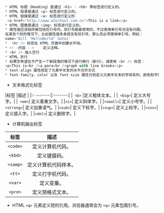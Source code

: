 ``` javascript 
* HTML 标题（Heading）是通过 <h1> - <h6> 等标签进行定义的。
* HTML 段落是通过 <p> 标签进行定义的。
* HTML 链接是通过 <a> 标签进行定义的
 <a href="http://www.w3school.com.cn">This is a link</a>
* HTML 图像是通过 <img> 标签进行定义的。
* 属性值应该始终被包括在引号内。双引号是最常用的，不过使用单引号也没有问题。
在某些个别的情况下，比如属性值本身就含有双引号，那么您必须使用单引号，例如：
name='Bill "HelloWorld" Gates'
*  <hr /> 标签在 HTML 页面中创建水平线。
* <!--内容 -->	定义注释。
* <br /> 插入空行
* HTML 折行
* 如果您希望在不产生一个新段落的情况下进行换行（新行），请使用 <br /> 标签：
<p>This is<br />a para<br />graph with line breaks</p>
* text-align 属性规定了元素中文本的水平对齐方式
* font-family、color 以及 font-size 属性分别定义元素中文本的字体系列、颜色和字体尺寸
```
* 文本格式化标签

|标签		|描述		|
|:- -------:|:-------:|
|``` <b>```	|定义粗体文本。|
|``` <big>```|	定义大号字。|
|``` <em>```|	定义着重文字。|
|```<i>```|	定义斜体字。|
|```<small>```|	定义小号字。|
|```<strong>```|	定义加重语气。|
|```<sub>```|	定义下标字。|
|```<sup>```|	定义上标字。|
|```<ins>```|	定义插入字。|
|```<del>```|	定义删除字。|

* 计算机输出标签

|标签	|描述|
|:--------:|:-------:|
|```<code>```	|定义计算机代码。|
|```<kbd>```	|定义键盘码。|
|```<samp>```	|定义计算机代码样本。|
|```<tt>```	|定义打字机代码。|
|```<var>```|	定义变量。|
|```<pre>```|	定义预格式文本。|

* HTML ```<q>``` 元素定义短的引用。浏览器通常会为 ```<q>``` 元素包围引号。